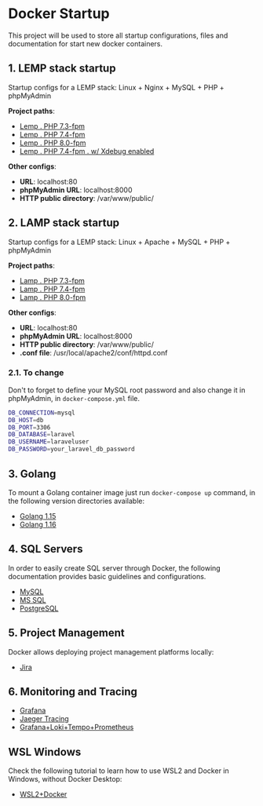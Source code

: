 # Docker Startup
This project will be used to store all startup configurations, files and documentation for start new docker containers.

## 1. LEMP stack startup
Startup configs for a LEMP stack: Linux + Nginx + MySQL + PHP + phpMyAdmin

**Project paths**:
   - [Lemp . PHP 7.3-fpm](/lemp/php7.3-fpm)
   - [Lemp . PHP 7.4-fpm](/lemp/php7.4-fpm)
   - [Lemp . PHP 8.0-fpm](/lemp/php8.0-fpm)
   - [Lemp . PHP 7.4-fpm . w/ Xdebug enabled](/lemp/php7.4-fpm-xdebug)

**Other configs**:
- **URL**: localhost:80
- **phpMyAdmin URL**: localhost:8000
- **HTTP public directory**: /var/www/public/

## 2. LAMP stack startup
Startup configs for a LEMP stack: Linux + Apache + MySQL + PHP + phpMyAdmin

**Project paths**:
   - [Lamp . PHP 7.3-fpm](/lamp/php7.3-fpm)
   - [Lamp . PHP 7.4-fpm](/lamp/php7.4-fpm)
   - [Lamp . PHP 8.0-fpm](/lamp/php8.0-fpm)
   
**Other configs**: 
- **URL**: localhost:80
- **phpMyAdmin URL**: localhost:8000
- **HTTP public directory**: /var/www/public/
- **.conf file**: /usr/local/apache2/conf/httpd.conf

### 2.1. To change
Don't to forget to define your MySQL root password and also change it in phpMyAdmin, in `docker-compose.yml` file.

```bash
DB_CONNECTION=mysql
DB_HOST=db
DB_PORT=3306
DB_DATABASE=laravel
DB_USERNAME=laraveluser
DB_PASSWORD=your_laravel_db_password
```

## 3. Golang

To mount a Golang container image just run ``docker-compose up`` command, in the following version directories available:

- [Golang 1.15](golang/golang1.15)
- [Golang 1.16](golang/golang1.16)

## 4. SQL Servers
In order to easily create SQL server through Docker, the following documentation provides basic guidelines and configurations.

- [MySQL](mysql)
- [MS SQL](mssql)
- [PostgreSQL](postgresql)

## 5. Project Management
Docker allows deploying project management platforms locally:

- [Jira](jira)

## 6. Monitoring and Tracing

- [Grafana](grafana)
- [Jaeger Tracing](jaeger-tracing)
- [Grafana+Loki+Tempo+Prometheus](grafana+loki+tempo+prometheus)

## WSL Windows

Check the following tutorial to learn how to use WSL2 and Docker in Windows, without Docker Desktop:

- [WSL2+Docker](WSL.md)
